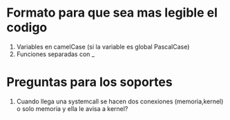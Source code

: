 # Formato para que sea mas legible el codigo 
1. Variables en camelCase (si la variable es global PascalCase)
2. Funciones separadas con _ 


# Preguntas para los soportes
1. Cuando llega una systemcall se hacen dos conexiones (memoria,kernel) o solo memoria y ella le avisa a kernel? 

